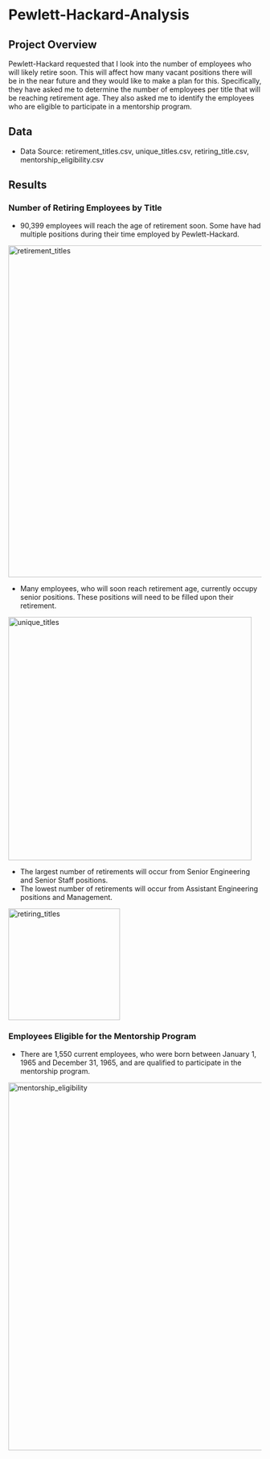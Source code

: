 # Pewlett-Hackard-Analysis

## Project Overview
Pewlett-Hackard requested that I look into the number of employees who will likely retire soon. This will affect how many vacant positions there will be in the near future and they would like to make a plan for this. Specifically, they have asked me to determine the number of employees per title that will be reaching retirement age. They also asked me to identify the employees who are eligible to participate in a mentorship program.

## Data
- Data Source: retirement_titles.csv, unique_titles.csv, retiring_title.csv, mentorship_eligibility.csv

## Results

### Number of Retiring Employees by Title
- 90,399 employees will reach the age of retirement soon. Some have had multiple positions during their time employed by Pewlett-Hackard.

<img width="660" alt="retirement_titles" src="https://user-images.githubusercontent.com/91852495/145735535-ea798c02-d436-4eb6-ae48-14a3ea010a95.png">

- Many employees, who will soon reach retirement age, currently occupy senior positions. These positions will need to be filled upon their retirement. 

<img width="484" alt="unique_titles" src="https://user-images.githubusercontent.com/91852495/145735426-f2dff9da-1fff-42de-be8d-862b88d3eca5.png">

- The largest number of retirements will occur from Senior Engineering and Senior Staff positions.  
- The lowest number of retirements will occur from Assistant Engineering positions and Management.

<img width="222" alt="retiring_titles" src="https://user-images.githubusercontent.com/91852495/145735568-c2ee4c8a-44cf-40f7-92a7-82c2cb84f4c4.png">

### Employees Eligible for the Mentorship Program

- There are 1,550 current employees, who were born between January 1, 1965 and December 31, 1965, and are qualified to participate in the mentorship program.

<img width="732" alt="mentorship_eligibility" src="https://user-images.githubusercontent.com/91852495/145735725-9d755117-6489-409e-88a7-5adb7370a009.png">


